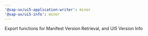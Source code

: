 ```yaml
---
'@sap-ux/ui5-application-writer': minor
'@sap-ux/ui5-info': minor
---
```


Export functions for Manifest Version Retrieval, and UI5 Version Info
